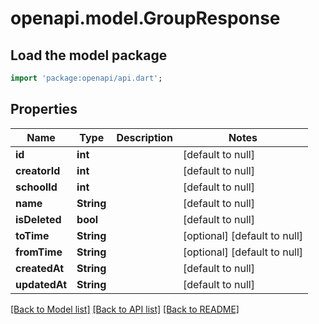 # openapi.model.GroupResponse

## Load the model package
```dart
import 'package:openapi/api.dart';
```

## Properties
Name | Type | Description | Notes
------------ | ------------- | ------------- | -------------
**id** | **int** |  | [default to null]
**creatorId** | **int** |  | [default to null]
**schoolId** | **int** |  | [default to null]
**name** | **String** |  | [default to null]
**isDeleted** | **bool** |  | [default to null]
**toTime** | **String** |  | [optional] [default to null]
**fromTime** | **String** |  | [optional] [default to null]
**createdAt** | **String** |  | [default to null]
**updatedAt** | **String** |  | [default to null]

[[Back to Model list]](../README.md#documentation-for-models) [[Back to API list]](../README.md#documentation-for-api-endpoints) [[Back to README]](../README.md)


